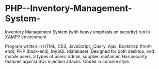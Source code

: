 # PHP--Inventory-Management-System-
Inventory Management System (with heavy emphasis on security) 
run in XAMPP environment

Program written in HTML, CSS, JavaScript, jQuery, Ajax, Bootstrap (front-end), PHP (back-end), MySQL (database). 
Designed for both desktop, and mobile users.
3 types of users: admin, supplier, customer. 
Has security features against SQL injection attacks.
Coded in concise style.

